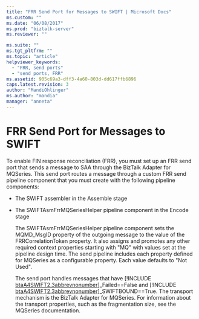 ```yaml
---
title: "FRR Send Port for Messages to SWIFT | Microsoft Docs"
ms.custom: ""
ms.date: "06/08/2017"
ms.prod: "biztalk-server"
ms.reviewer: ""

ms.suite: ""
ms.tgt_pltfrm: ""
ms.topic: "article"
helpviewer_keywords: 
  - "FRR, send ports"
  - "send ports, FRR"
ms.assetid: 905c69a3-dff3-4a60-803d-dd617ffb6896
caps.latest.revision: 3
author: "MandiOhlinger"
ms.author: "mandia"
manager: "anneta"
---
```

# FRR Send Port for Messages to SWIFT
To enable FIN response reconciliation (FRR), you must set up an FRR send port that sends a message to SAA through the BizTalk Adapter for MQSeries. This send port routes a message through a custom FRR send pipeline component that you must create with the following pipeline components:  
  
- The SWIFT assembler in the Assemble stage  
  
- The SWIFTAsmFrrMQSeriesHelper pipeline component in the Encode stage  
  
  The SWIFTAsmFrrMQSeriesHelper pipeline component sets the MQMD_MsgID property of the outgoing message to the value of the FRRCorrelationToken property. It also assigns and promotes any other required context properties starting with "MQ" with values set at the pipeline design time. The send pipeline includes each property defined for MQSeries as a configurable property. Each value defaults to "Not Used".  
  
  The send port handles messages that have [!INCLUDE [btaA4SWIFT2.3abbrevnonumber](../../includes/btaa4swift2-3abbrevnonumber-md.md)]_Failed==False and [!INCLUDE [btaA4SWIFT2.3abbrevnonumber](../../includes/btaa4swift2-3abbrevnonumber-md.md)]_SWIFTBOUND==True. The transport mechanism is the BizTalk Adapter for MQSeries. For information about the transport properties, such as the fragmentation size, see the MQSeries documentation.